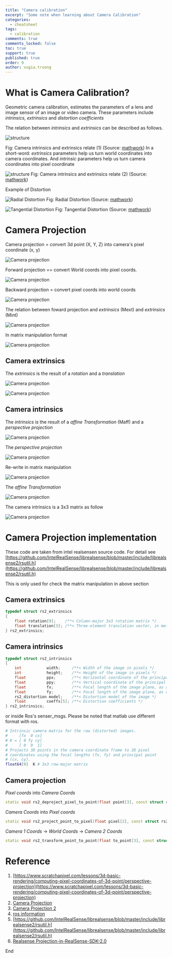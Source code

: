 ```yaml
---
title: "Camera calibration"
excerpt: "Some note when learning about Camera Calibration"
categories:
  - cheatsheet
tags:
  - calibration
comments: true
comments_locked: false
toc: true
support: true
published: true
order: 9
author: vugia.truong
---
```


# What is Camera Calibration?

Geometric camera calibration, estimates the parameters of a lens and image sensor of an image or video camera.
These parameters include *intrinsics*, *extrinsics* and *distortion coefficients*

The relation between *intrinsics* and *extrinsics* can be described as follows.

![structure](/assets/images/cam/calibration_cameramodel_coords.png)

Fig: Camera intrinsics and extrinsics relate (1) (Source: [mathwork](https://jp.mathworks.com/help/vision/ug/camera-calibration.html?lang=en))
In a short-word: *extrinsics* parameters help us turn world coordinates into camera coordinates. 
And *intrinsic* parameters help us turn camera coordinates into pixel coordinate

![structure](/assets/images/cam/calibration_coordinate_blocks.png)
Fig: Camera intrinsics and extrinsics relate (2) (Source: [mathwork](https://jp.mathworks.com/help/vision/ug/camera-calibration.html?lang=en))

Example of Distortion

![Radial Distortion](/assets/images/cam/calibration_radial_distortion.png)
Fig: Radial Distortion (Source: [mathwork](https://jp.mathworks.com/help/vision/ug/camera-calibration.html?lang=en))

![Tangential Distortion](/assets/images/cam/calibration_tangentialdistortion.png)
Fig: Tangential Distortion (Source: [mathwork](https://jp.mathworks.com/help/vision/ug/camera-calibration.html?lang=en))

# Camera Projection 

Camera projection = convert 3d point (X, Y, Z) into camera's pixel coordinate (x, y)

![Camera projection](/assets/images/cam/cam_projection_1.png)

Forward projection == convert World coords into pixel coords.

![Camera projection](/assets/images/cam/cam_projection_2.png)

Backward projection = convert pixel coords into world coords

![Camera projection](/assets/images/cam/cam_projection_3.png)

The relation between foward projection and *extrinsics* (Mext) and *extrinsics* (Mint)

![Camera projection](/assets/images/cam/cam_projection_4.png)

In matrix manipulation format

![Camera projection](/assets/images/cam/cam_projection_8.png)

## Camera extrinsics

The *extrinsics* is the result of a *rotation* and a *translation*

![Camera projection](/assets/images/cam/cam_projection_5.png)

![Camera projection](/assets/images/cam/cam_projection_6.png)

## Camera intrinsics

The *intrinsics* is the result of a *affine Transformation* (Maff) and a *perspective projection*

![Camera projection](/assets/images/cam/cam_projection_7.png)

The *perspective projection*

![Camera projection](/assets/images/cam/cam_projection_9.png)

Re-write in matrix manipulation

![Camera projection](/assets/images/cam/cam_projection_10.png)

The *affine Transformation*

![Camera projection](/assets/images/cam/cam_projection_11.png)

The camera intrinsics is a 3x3 matrix as follow

![Camera projection](/assets/images/cam/cam_projection_12.png)

# Camera Projection implementation

These code are taken from intel realsensen source code. For detail see [https://github.com/IntelRealSense/librealsense/blob/master/include/librealsense2/rsutil.h](https://github.com/IntelRealSense/librealsense/blob/master/include/librealsense2/rsutil.h)

This is only used for check the matrix manipulation in above section

## Camera extrinsics

```Cpp
typedef struct rs2_extrinsics
{
    float rotation[9];    /**< Column-major 3x3 rotation matrix */
    float translation[3]; /**< Three-element translation vector, in meters */
} rs2_extrinsics;
```

## Camera intrinsics

```Cpp
typedef struct rs2_intrinsics
{
    int           width;     /**< Width of the image in pixels */
    int           height;    /**< Height of the image in pixels */
    float         ppx;       /**< Horizontal coordinate of the principal point of the image, as a pixel offset from the left edge */
    float         ppy;       /**< Vertical coordinate of the principal point of the image, as a pixel offset from the top edge */
    float         fx;        /**< Focal length of the image plane, as a multiple of pixel width */
    float         fy;        /**< Focal length of the image plane, as a multiple of pixel height */
    rs2_distortion model;    /**< Distortion model of the image */
    float         coeffs[5]; /**< Distortion coefficients */
} rs2_intrinsics;
```

or inside Ros's senser_msgs. Please be noted that matlab use different format with ros.

```bash
# Intrinsic camera matrix for the raw (distorted) images.
#     [fx  0 cx]
# K = [ 0 fy cy]
#     [ 0  0  1]
# Projects 3D points in the camera coordinate frame to 2D pixel
# coordinates using the focal lengths (fx, fy) and principal point
# (cx, cy).
float64[9]  K # 3x3 row-major matrix
```

## Camera projection

*Pixel coords* into *Camera Coords* 

```Cpp
static void rs2_deproject_pixel_to_point(float point[3], const struct rs2_intrinsics * intrin, const float pixel[2], float depth)

```

*Camera Coords* into *Pixel coords* 

```Cpp
static void rs2_project_point_to_pixel(float pixel[2], const struct rs2_intrinsics * intrin, const float point[3])
```

*Camera 1 Coords* -> *World Coords* -> *Camera 2 Coords* 

```Cpp
static void rs2_transform_point_to_point(float to_point[3], const struct rs2_extrinsics * extrin, const float from_point[3])

```

# Reference

1. [https://www.scratchapixel.com/lessons/3d-basic-rendering/computing-pixel-coordinates-of-3d-point/perspective-projection](https://www.scratchapixel.com/lessons/3d-basic-rendering/computing-pixel-coordinates-of-3d-point/perspective-projection)
2. [Camera Projection](http://www.cse.psu.edu/~rtc12/CSE486/lecture12.pdf)
3. [Camera Projection 2](http://www.cse.psu.edu/~rtc12/CSE486/lecture13.pdf)
4. [ros information](http://docs.ros.org/melodic/api/sensor_msgs/html/msg/CameraInfo.html)
5. [https://github.com/IntelRealSense/librealsense/blob/master/include/librealsense2/rsutil.h](https://github.com/IntelRealSense/librealsense/blob/master/include/librealsense2/rsutil.h)
6. [Realsense Projection-in-RealSense-SDK-2.0](https://github.com/IntelRealSense/librealsense/wiki/Projection-in-RealSense-SDK-2.0)

End